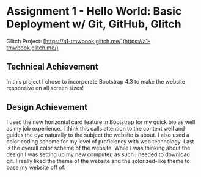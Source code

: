 Assignment 1 - Hello World: Basic Deployment w/ Git, GitHub, Glitch
===

Glitch Project: [https://a1-tmwbook.glitch.me/](https://a1-tmwbook.glitch.me/)

## Technical Achievement
In this project I chose to incorporate Bootstrap 4.3 to make the website responsive on all screen sizes!


## Design Achievement
I used the new horizontal card feature in Bootstrap for my quick bio as well as my job experience.
I think this calls attention to the content well and guides the eye naturally to the subject the website is about.
I also used a color coding scheme for my level of proficiency with web technology.
Last is the overall color scheme of the website. While I was thinking about the design I was setting up my new computer, as such I needed to download git.
I really liked the theme of the website and the solorized-like theme to base my website off of.